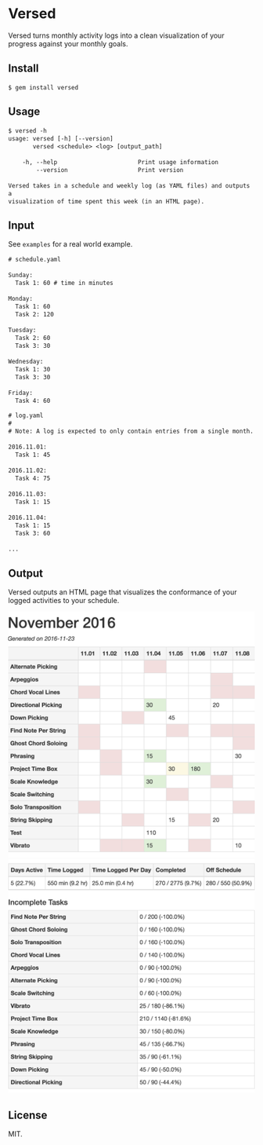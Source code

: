 # Versed

Versed turns monthly activity logs into a clean visualization of your progress
against your monthly goals.

## Install

```
$ gem install versed
```

## Usage

```
$ versed -h
usage: versed [-h] [--version]
       versed <schedule> <log> [output_path]

    -h, --help                       Print usage information
        --version                    Print version

Versed takes in a schedule and weekly log (as YAML files) and outputs a
visualization of time spent this week (in an HTML page).
```

## Input

See `examples` for a real world example.

```
# schedule.yaml

Sunday:
  Task 1: 60 # time in minutes

Monday:
  Task 1: 60
  Task 2: 120

Tuesday:
  Task 2: 60
  Task 3: 30

Wednesday:
  Task 1: 30
  Task 3: 30

Friday:
  Task 4: 60

```

```
# log.yaml
#
# Note: A log is expected to only contain entries from a single month.

2016.11.01:
  Task 1: 45

2016.11.02:
  Task 4: 75

2016.11.03:
  Task 1: 15

2016.11.04:
  Task 1: 15
  Task 3: 60

...
```

## Output

Versed outputs an HTML page that visualizes the conformance of your logged
activities to your schedule.

![screen one](assets/screen_one.png)
![screen two](assets/screen_two.png)

## License

MIT.
